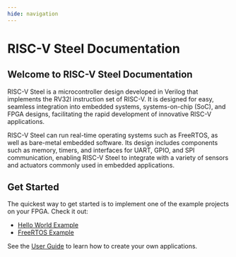 ```yaml
---
hide: navigation
---
```


<h1 id="hidden-homepage-title">RISC-V Steel Documentation</h1>

<h2 id="h2-homepage-no-top-margin">Welcome to RISC-V Steel Documentation</h2>

RISC-V Steel is a microcontroller design developed in Verilog that implements the RV32I instruction set of RISC-V. It is designed for easy, seamless integration into embedded systems, systems-on-chip (SoC), and FPGA designs, facilitating the rapid development of innovative RISC-V applications.

RISC-V Steel can run real-time operating systems such as FreeRTOS, as well as bare-metal embedded software. Its design includes components such as memory, timers, and interfaces for UART, GPIO, and SPI communication, enabling RISC-V Steel to integrate with a variety of sensors and actuators commonly used in embedded applications.

<h2>Get Started</h2>

The quickest way to get started is to implement one of the example projects on your FPGA. Check it out:

- [Hello World Example](examples/helloworld.md) 
- [FreeRTOS Example](examples/freertos.md)

See the [User Guide](userguide.md) to learn how to create your own applications.

</br>
</br>